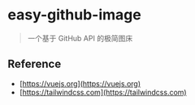 # easy-github-image

> 一个基于 GitHub API 的极简图床

## Reference
- [https://vuejs.org](https://vuejs.org)
- [https://tailwindcss.com](https://tailwindcss.com)
